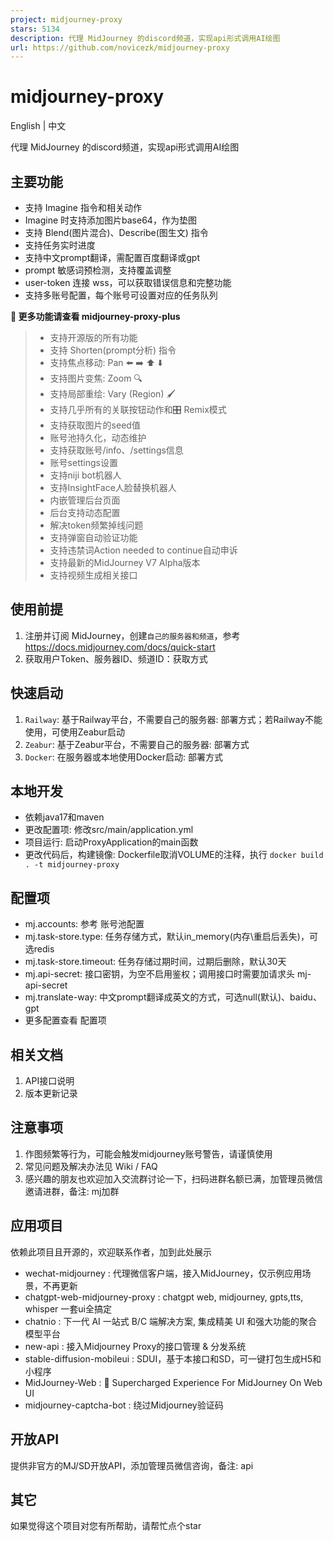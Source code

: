 ```yaml
---
project: midjourney-proxy
stars: 5134
description: 代理 MidJourney 的discord频道，实现api形式调用AI绘图
url: https://github.com/novicezk/midjourney-proxy
---
```


midjourney-proxy
================

English | 中文

代理 MidJourney 的discord频道，实现api形式调用AI绘图

主要功能
----

-   支持 Imagine 指令和相关动作
-   Imagine 时支持添加图片base64，作为垫图
-   支持 Blend(图片混合)、Describe(图生文) 指令
-   支持任务实时进度
-   支持中文prompt翻译，需配置百度翻译或gpt
-   prompt 敏感词预检测，支持覆盖调整
-   user-token 连接 wss，可以获取错误信息和完整功能
-   支持多账号配置，每个账号可设置对应的任务队列

**🚀 更多功能请查看 midjourney-proxy-plus**

> -   支持开源版的所有功能
> -   支持 Shorten(prompt分析) 指令
> -   支持焦点移动: Pan ⬅️ ➡️ ⬆️ ⬇️
> -   支持图片变焦: Zoom 🔍
> -   支持局部重绘: Vary (Region) 🖌
> -   支持几乎所有的关联按钮动作和🎛️ Remix模式
> -   支持获取图片的seed值
> -   账号池持久化，动态维护
> -   支持获取账号/info、/settings信息
> -   账号settings设置
> -   支持niji bot机器人
> -   支持InsightFace人脸替换机器人
> -   内嵌管理后台页面
> -   后台支持动态配置
> -   解决token频繁掉线问题
> -   支持弹窗自动验证功能
> -   支持违禁词Action needed to continue自动申诉
> -   支持最新的MidJourney V7 Alpha版本
> -   支持视频生成相关接口

使用前提
----

1.  注册并订阅 MidJourney，创建`自己的服务器和频道`，参考 https://docs.midjourney.com/docs/quick-start
2.  获取用户Token、服务器ID、频道ID：获取方式

快速启动
----

1.  `Railway`: 基于Railway平台，不需要自己的服务器: 部署方式；若Railway不能使用，可使用Zeabur启动
2.  `Zeabur`: 基于Zeabur平台，不需要自己的服务器: 部署方式
3.  `Docker`: 在服务器或本地使用Docker启动: 部署方式

本地开发
----

-   依赖java17和maven
-   更改配置项: 修改src/main/application.yml
-   项目运行: 启动ProxyApplication的main函数
-   更改代码后，构建镜像: Dockerfile取消VOLUME的注释，执行 `docker build . -t midjourney-proxy`

配置项
---

-   mj.accounts: 参考 账号池配置
-   mj.task-store.type: 任务存储方式，默认in\_memory(内存\\重启后丢失)，可选redis
-   mj.task-store.timeout: 任务存储过期时间，过期后删除，默认30天
-   mj.api-secret: 接口密钥，为空不启用鉴权；调用接口时需要加请求头 mj-api-secret
-   mj.translate-way: 中文prompt翻译成英文的方式，可选null(默认)、baidu、gpt
-   更多配置查看 配置项

相关文档
----

1.  API接口说明
2.  版本更新记录

注意事项
----

1.  作图频繁等行为，可能会触发midjourney账号警告，请谨慎使用
2.  常见问题及解决办法见 Wiki / FAQ
3.  感兴趣的朋友也欢迎加入交流群讨论一下，扫码进群名额已满，加管理员微信邀请进群，备注: mj加群

应用项目
----

依赖此项目且开源的，欢迎联系作者，加到此处展示

-   wechat-midjourney : 代理微信客户端，接入MidJourney，仅示例应用场景，不再更新
-   chatgpt-web-midjourney-proxy : chatgpt web, midjourney, gpts,tts, whisper 一套ui全搞定
-   chatnio : 下一代 AI 一站式 B/C 端解决方案, 集成精美 UI 和强大功能的聚合模型平台
-   new-api : 接入Midjourney Proxy的接口管理 & 分发系统
-   stable-diffusion-mobileui : SDUI，基于本接口和SD，可一键打包生成H5和小程序
-   MidJourney-Web : 🍎 Supercharged Experience For MidJourney On Web UI
-   midjourney-captcha-bot : 绕过Midjourney验证码

开放API
-----

提供非官方的MJ/SD开放API，添加管理员微信咨询，备注: api

其它
--

如果觉得这个项目对您有所帮助，请帮忙点个star
